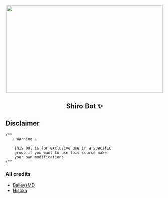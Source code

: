 <p align="center">
  <img src="https://c.tenor.com/AQw5BIsQFRAAAAAC/shiro-ngnl.gif" width="498" height="278"/>
</p>
<h2 align="center">
  <b>Shiro Bot ✨</b>
</h2>

## Disclaimer
```
/**
   ⚠️ Warning ⚠️
   
    this bot is for exclusive use in a specific
    group if you want to use this source make 
    your own modifications
/**
```

### All credits

* [BaileysMD](https://github.com/adiwajshing/baileys/tree/multi-device)
* [Hisoka](https://github.com/DikaArdnt/Hisoka-Morou)
